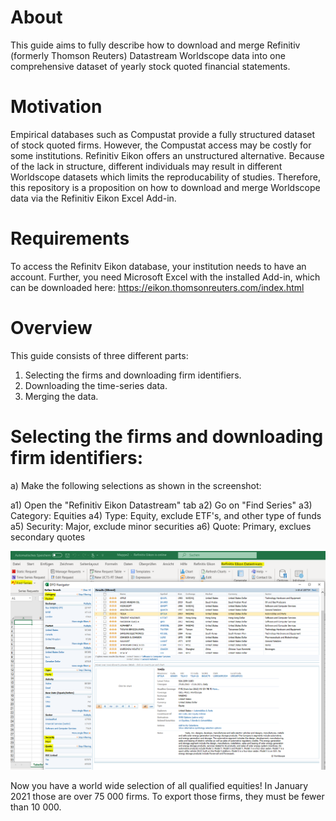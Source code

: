 # About
This guide aims to fully describe how to download and merge Refinitiv (formerly Thomson Reuters) Datastream Worldscope data into one comprehensive dataset of yearly stock quoted financial statements. 

# Motivation
Empirical databases such as Compustat provide a fully structured dataset of stock quoted firms. However, the Compustat access may be costly for some institutions. Refinitiv Eikon offers an unstructured alternative. Because of the lack in structure, different individuals may result in different Worldscope datasets which limits the reproducability of studies. Therefore, this repository is a proposition on how to download and merge Worldscope data via the Refinitiv Eikon Excel Add-in. 

# Requirements
To access the Refinitv Eikon database, your institution needs to have an account. Further, you need Microsoft Excel with the installed Add-in, which can be downloaded here: https://eikon.thomsonreuters.com/index.html 

# Overview
This guide consists of three different parts: 
1. Selecting the firms and downloading firm identifiers. 
2. Downloading the time-series data.
3. Merging the data. 

# Selecting the firms and downloading firm identifiers:
a) Make the following selections as shown in the screenshot: 

a1) Open the "Refinitiv Eikon Datastream" tab
a2) Go on "Find Series"
a3) Category: Equities
a4) Type: Equity, exclude ETF's, and other type of funds
a5) Security: Major, exclude minor securities
a6) Quote: Primary, exclues secondary quotes
  
 ![Refiniv Eikon Datastream selection parameters](/Static%20Data%20selection.PNG?raw=true "Refiniv Eikon Datastream selection parameters")
 
 Now you have a world wide selection of all qualified equities! In January 2021 those are over 75 000 firms. 
 To export those firms, they must be fewer than 10 000. 
